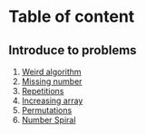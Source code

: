<h1><!DOCTYPE html>
<html>
<head>
	<meta charset="utf-8">
	<meta name="viewport" content="width=device-width, initial-scale=1">
	Table of content
</head>
<body>
<h2>Introduce to problems</h2>
<ol>
	<li><a href = "https://github.com/VyTrg/CSES-problem-set/blob/main/Weird-Algorithm.cpp" target = "_self">Weird algorithm</a></li>
	<li><a href = "https://github.com/VyTrg/CSES-problem-set/blob/main/Missing_number.cpp" target = "_self">Missing number</a></li>
	<li><a href = "https://github.com/VyTrg/CSES-problem-set/blob/main/Repetitions.cpp" target = "_self">Repetitions</a></li>
	<li><a href = "https://github.com/VyTrg/CSES-problem-set/blob/main/Increasing_array.cpp" target = "_self">Increasing array</li>
	<li><a href = "https://github.com/VyTrg/CSES-problem-set/blob/main/Permutations.cpp" target = "_self">Permutations</a></li>
	<li><a href = "https://github.com/VyTrg/CSES-problem-set/blob/main/Number_spiral.cpp" target = "_self">Number Spiral</a></li>
</ol>
</body>
</html>